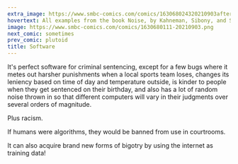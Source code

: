 ```yaml
---
extra_image: https://www.smbc-comics.com/comics/163068024320210903after.png
hovertext: All examples from the book Noise, by Kahneman, Sibony, and Sunstein, which I'm enjoying right now.
image: https://www.smbc-comics.com/comics/1630680111-20210903.png
next_comic: sometimes
prev_comic: plutoid
title: Software
---
```


It's perfect software for criminal sentencing, except for a few bugs where it metes out harsher punishments when a local sports team loses, changes its leniency based on time of day and temperature outside, is kinder to people when they get sentenced on their birthday, and also has a lot of random noise thrown in so that different computers will vary in their judgments over several orders of magnitude.

Plus racism.

If humans were algorithms, they would be banned from use in courtrooms.

It can also acquire brand new forms of bigotry by using the internet as training data!
